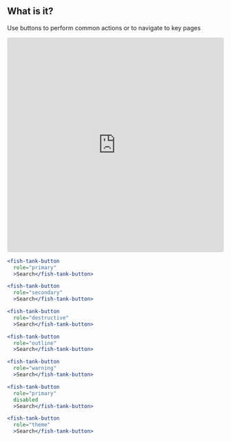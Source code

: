 <div>
  <h2>What is it?</h2>
  <p>Use buttons to perform common actions or to navigate to key pages</p>
  <iframe src="https://codesandbox.io/embed/4nwp34xn9?fontsize=14" title="@fishtank/CTAButtons" allow="geolocation; microphone; camera; midi; vr; accelerometer; gyroscope; payment; ambient-light-sensor; encrypted-media" style="width:100%; height:500px; border:0; border-radius: 4px; overflow:hidden;" sandbox="allow-modals allow-forms allow-popups allow-scripts allow-same-origin"></iframe>

  ```jsx
  <fish-tank-button 
    role="primary" 
    >Search</fish-tank-button>

  <fish-tank-button 
    role="secondary" 
    >Search</fish-tank-button>

  <fish-tank-button 
    role="destructive" 
    >Search</fish-tank-button>

  <fish-tank-button 
    role="outline" 
    >Search</fish-tank-button>

  <fish-tank-button 
    role="warning" 
    >Search</fish-tank-button>

  <fish-tank-button 
    role="primary"
    disabled 
    >Search</fish-tank-button>

  <fish-tank-button 
    role="theme" 
    >Search</fish-tank-button>

  ```
</div>
